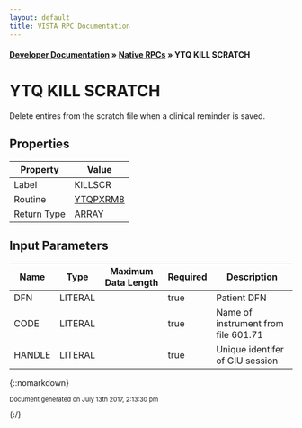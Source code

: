 ```yaml
---
layout: default
title: VISTA RPC Documentation
---
```


#### [Developer Documentation](../index) &#187; [Native RPCs](TableOfContents) &#187; YTQ KILL SCRATCH<br/>
# YTQ KILL SCRATCH

Delete entires from the scratch file when a clinical reminder is saved.

## Properties

Property | Value
--- | ---
Label | KILLSCR
Routine | [YTQPXRM8](http://code.osehra.org/dox/Routine_YTQPXRM8_source.html)
Return Type | ARRAY


## Input Parameters

Name | Type | Maximum Data Length | Required | Description
--- | --- | --- | --- | ---
DFN | LITERAL |  | true | Patient DFN
CODE | LITERAL |  | true | Name of instrument from file 601.71
HANDLE | LITERAL |  | true | Unique identifer of GIU session



{::nomarkdown} <br/><p style="font-size: 11px">Document generated on July 13th 2017, 2:13:30 pm</p>{:/}
